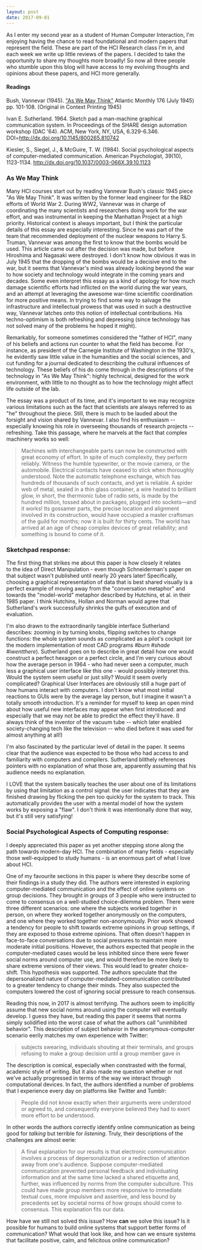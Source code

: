 ```yaml
---
layout: post
date: 2017-09-01
---
```


As I enter my second year as a student of Human Computer Interaction, I'm enjoying having the chance to read foundational and modern papers that represent the field. These are part of the HCI Research class I'm in, and each week we write up little reviews of the papers. I decided to take the opportunity to share my thoughts more broadly! So now all three people who stumble upon this blog will have access to my evolving thoughts and opinions about these papers, and HCI more generally.

#### Readings
Bush, Vannevar (1945). ["As We May Think"](https://www.theatlantic.com/magazine/archive/1945/07/as-we-may-think/303881/) Atlantic Monthly 176 (July 1945) pp. 101-108. 
(Original in Context Printing 1945) 

Ivan E. Sutherland. 1964. Sketch pad a man-machine graphical communication system. In Proceedings of the SHARE design automation workshop (DAC '64). ACM, New York, NY, USA, 6.329-6.346. DOI=http://dx.doi.org/10.1145/800265.810742 

Kiesler, S., Siegel, J., & McGuire, T. W. (1984). Social psychological aspects of computer-mediated communication. American Psychologist, 39(10), 1123-1134. http://dx.doi.org/10.1037/0003-066X.39.10.1123

### As We May Think
Many HCI courses start out by reading Vannevar Bush's classic 1945 piece "As We May Think". It was written by the former lead engineer for the R&D efforts of World War 2. During WW2, Vannevar was in charge of coordinating the many scientists and researchers doing work for the war effort, and was instrumental in keeping the Manhattan Project at a high priority. Historical context is always important, but I think the particular details of this essay are especially interesting. Since he was part of the team that recommended deployment of the nuclear weapons to Harry S. Truman, Vannevar was among the first to know that the bombs would be used. This article came out after the decision was made, but before Hiroshima and Nagasaki were destroyed.  I don't know how obvious it was in July 1945 that the dropping of the bombs would be a decisive end to the war, but it seems that Vannevar's mind was already looking beyond the war to how society and technology would integrate in the coming years and decades. Some even interpret this essay as a kind of apology for how much damage scientific efforts had inflicted on the world during the war years, and an attempt at leveraging the awesome war-time scientific coordination for more positive means. In trying to find some way to salvage the infrastructure and intellectual prowess that was used in such a destructive way, Vannevar latches onto this notion of intellectual contributions. His techno-optimism is both refreshing and depressing (since technology has not solved many of the problems he hoped it might).

Remarkably, for someone sometimes considered the "father of HCI", many of his beliefs and actions run counter to what the field has become. For instance, as president of the Carnegie Institute of Washington in the 1930's, he evidently saw little value in the humanities and the social sciences, and cut funding for a journal dedicated to describing the cultural influences of technology. These beliefs of his do come through in the descriptions of the technology in "As We May Think": highly technical, designed for the work environment, with little to no thought as to how the technology might affect life outside of the lab.

The essay was a product of its time, and it's important to we may recognize various limitations such as the fact that scientists are always referred to as "he" throughout the piece. Still, there is much to be lauded about the forsight and vision shared by Vannevar. I also find his enthusiasm -- especially knowing his role in overseeing thousands of research projects -- refreshing. Take this passage, where he marvels at the fact that complex machinery works so well:


>Machines with interchangeable parts can now be constructed with great economy of effort. In spite of much complexity, they perform reliably. Witness the humble typewriter, or the movie camera, or the automobile. Electrical contacts have ceased to stick when thoroughly understood. Note the automatic telephone exchange, which has hundreds of thousands of such contacts, and yet is reliable. A spider web of metal, sealed in a thin glass container, a wire heated to brilliant glow, in short, the thermionic tube of radio sets, is made by the hundred million, tossed about in packages, plugged into sockets—and it works! Its gossamer parts, the precise location and alignment involved in its construction, would have occupied a master craftsman of the guild for months; now it is built for thirty cents. The world has arrived at an age of cheap complex devices of great reliability; and something is bound to come of it.


### Sketchpad response:

The first thing that strikes me about this paper is how closely it relates to the idea of Direct Manipulation - even though Schneiderman's paper on that subject wasn't published until nearly 20 years later! Specifically, choosing a graphical representation of data that is best shared visually is a perfect example of moving away from the "conversation metaphor" and towards the "model-world" metaphor described by Hutchins, et al. in their 1985 paper. I think Hutchins, Hollan and Norman would agree that Sutherland's work successfully shrinks the gulfs of execution and of evaluation.

I'm also drawn to the extraordinarily tangible interface Sutherland describes: zooming in by turning knobs, flipping switches to change functions: the whole system sounds as complicated as a pilot's cockpit (or the modern implementation of most CAD programs _#burn_ _#shade_ _#iwentthere_). Sutherland goes on to describe in great detail how one would construct a perfect hexagon or a perfect circle, and I'm very curious about how the average person in 1964 - who had never seen a computer, much less a graphical user interface like this one - would possibly interpret this. Would the system seem useful or just silly? Would it seem overly complicated? Graphical User Interfaces are obviously still a huge part of how humans interact with computers. I don't know what most initial reactions to GUIs were by the average lay person, but I imagine it wasn't a totally smooth introduction. It's a reminder for myself to keep an open mind about how useful new interfaces may appear when first introduced: and especially that we may not be able to predict the effect they'll have. (I always think of the inventor of the vacuum tube -- which later enabled society-changing tech like the television -- who died before it was used for almost anything at all!)

I'm also fascinated by the particular level of detail in the paper. It seems clear that the audience was expected to be those who had access to and familiarity with computers and compilers. Sutherland blithely references pointers with no explanation of what those are, apparently assuming that his audience needs no explanation.

I LOVE that the system basically teaches the user about one of its limitations by using that limitation as a control signal: the user indicates that they are finished drawing by flicking the pen too quickly for the system to track. This automatically provides the user with a mental model of how the system works by exposing a "flaw". I don't think it was intentionally done that way, but it's still very satisfying!

### Social Psychological Aspects of Computing response:

I deeply appreciated this paper as yet another stepping stone along the path towards modern-day HCI. The combination of many fields - especially those well-equipped to study humans - is an enormous part of what I love about HCI. 

One of my favourite sections in this paper is where they describe some of their findings in a study they did. The authors were interested in exploring computer-mediated communication and the effect of online systems on group decisions. They brought in groups of 3 people who were instructed to come to consensus on a well-studied choice-dilemma problem. There were three different scenarios: one where the subjects worked together in person, on where they worked together anonymously on the computers, and one where they worked together non-anonymously.  Prior work showed a tendency for people to shift towards extreme opinions in group settings, if they are exposed to those extreme opinions. That often doesn't happen in face-to-face conversations due to social pressures to maintain more moderate initial positions. However, the authors expected that people in the computer-mediated cases would be less inhibited since there were fewer social norms around computer use, and would therefore be more likely to share extreme versions of their views. This would lead to greater choice-shift. This hypothesis was supported. The authors speculate that the depersonalized nature of computer-mediated-communication contributed to a greater tendency to change their minds. They also suspected the computers lowered the cost of ignoring social pressure to reach consensus.

Reading this now, in 2017 is almost terrifying. The authors seem to implicitly assume that new social norms around using the computer will eventually develop. I guess they have, but reading this paper it seems that norms simply solidified into the worst case of what the authors call "uninhibited behavior". This description of subject behavior in the anonymous-computer scenario eerily matches my own experience with Twitter:


> subjects swearing, individuals shouting at their terminals, and groups refusing to make a group decision until a group member gave in

The description is comical, especially when constrasted with the formal, academic style of writing. But it also made me question whether or not we've actually progressed in terms of the way we interact through computational devices. In fact, the authors identified a number of problems that I experience every day on platforms like Twitter and Tumblr:

> People did not know exactly when their arguments were understood or agreed to, and consequently everyone believed they had to exert more effort to be understood. 

In other words the authors correctly identify online communication as being good for *talking* but terrible for *listening*. Truly, their descriptions of the challenges are almost eerie:

> A final explanation for our results is that electronic communication involves a process of depersonalization or a redirection of attention away from one's audience. Suppose computer-mediated communication prevented personal feedback and individuating information and at the same time lacked a shared etiquette and, further, was influenced by norms from the computer subculture. This could have made group members more responsive to immediate textual cues, more impulsive and assertive, and less bound by precedents set by societal norms of how groups should come to consensus. This explanation fits our data.

How have we still not solved this issue? How **can** we solve this issue? Is it possible for humans to build online systems that support better forms of communication? What would that look like, and how can we ensure systems that facilitate positive, calm, and felicitous online communication?
